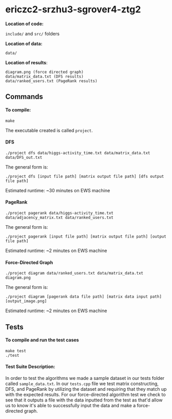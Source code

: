 # ericzc2-srzhu3-sgrover4-ztg2
**Location of code:**

`include/` and `src/` folders

**Location of data:**

`data/`

**Location of results**:
```
diagram.png (force directed graph)
data/matrix_data.txt (DFS results)
data/ranked_users.txt (PageRank results)
```

## Commands

#### To compile:
```
make
```
The executable created is called `project`.

#### DFS
```
./project dfs data/higgs-activity_time.txt data/matrix_data.txt data/DFS_out.txt
```

The general form is:

```
./project dfs [input file path] [matrix output file path] [dfs output file path]
```

Estimated runtime: ~30 minutes on EWS machine

#### PageRank
```
./project pagerank data/higgs-activity_time.txt data/adjacency_matrix.txt data/ranked_users.txt
```
The general form is:
```
./project pagerank [input file path] [matrix output file path] [output file path]
```

Estimated runtime: ~2 minutes on EWS machine

#### Force-Directed Graph
```
./project diagram data/ranked_users.txt data/matrix_data.txt diagram.png
```
The general form is:
```
./project diagram [pagerank data file path] [matrix data input path] [output_image.png]
```

Estimated runtime: ~2 minutes on EWS machine

## Tests

#### To compile and run the test cases
```
make test
./test
```

#### Test Suite Description:

In order to test the algorithms we made a sample dataset in our tests folder called `sample_data.txt`. In our `tests.cpp` file we test matrix constructing, DFS, and PageRank by utilizing the dataset and requiring that they match up with the expected results. For our force-directed algorithm test we check to see that it outputs a file with the data inputted from the test as that'd allow us to know it's able to successfully input the data and make a force-directed graph.
